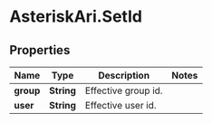 # AsteriskAri.SetId

## Properties
Name | Type | Description | Notes
------------ | ------------- | ------------- | -------------
**group** | **String** | Effective group id. | 
**user** | **String** | Effective user id. | 
